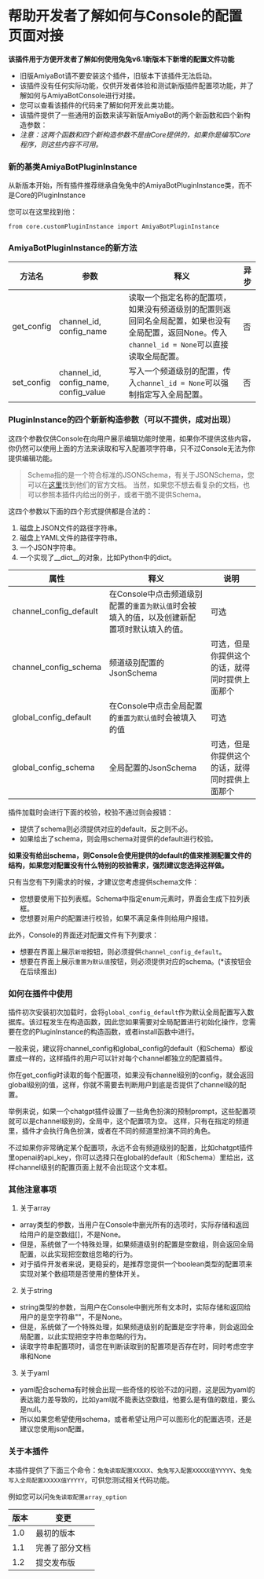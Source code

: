 # 帮助开发者了解如何与Console的配置页面对接

**该插件用于方便开发者了解如何使用兔兔v6.1新版本下新增的配置文件功能**

- 旧版AmiyaBot请不要安装这个插件，旧版本下该插件无法启动。
- 该插件没有任何实际功能，仅供开发者体验和测试新版插件配置项功能，并了解如何与AmiyaBotConsole进行对接。
- 您可以查看该插件的代码来了解如何开发此类功能。
- 该插件提供了一些通用的函数来读写新版AmiyaBot的两个新函数和四个新构造参数：
- *注意：这两个函数和四个新构造参数不是由Core提供的，如果你是编写Core程序，则这些内容不可用。*

### 新的基类AmiyaBotPluginInstance

从新版本开始，所有插件推荐继承自兔兔中的AmiyaBotPluginInstance类，而不是Core的PluginInstance

您可以在这里找到他：

`from core.customPluginInstance import AmiyaBotPluginInstance`

### AmiyaBotPluginInstance的新方法

| 方法名          | 参数                                     | 释义      | 异步  |
|--------------|----------------------------------------|---------|-----|
| get_config         | channel_id, config_name   | 读取一个指定名称的配置项，如果没有频道级别的配置则返回同名全局配置，如果也没有全局配置，返回None。传入`channel_id = None`可以直接读取全局配置。  | 否  |
| set_config   | channel_id, config_name, config_value       | 写入一个频道级别的配置，传入`channel_id = None`可以强制指定写入全局配置。 | 否   |

### PluginInstance的四个新新构造参数（可以不提供，成对出现）

这四个参数仅供Console在向用户展示编辑功能时使用，如果你不提供这些内容，你仍然可以使用上面的方法来读取和写入配置项字符串，只不过Console无法为你提供编辑功能。

> Schema指的是一个符合标准的JSONSchema，有关于JSONSchema，您可以在[这里](http://json-schema.org/ "这里")找到他们的官方文档。
当然，如果您不想去看复杂的文档，也可以参照本插件内给出的例子，或者干脆不提供Schema。

这四个参数以下面的四个形式提供都是合法的：
1. 磁盘上JSON文件的路径字符串。
2. 磁盘上YAML文件的路径字符串。
3. 一个JSON字符串。
4. 一个实现了__dict__的对象，比如Python中的dict。


| 属性           | 释义                        | 说明      |
|--------------|---------------------------|----------|
| channel_config_default  |  在Console中点击频道级别配置的`重置为默认值`时会被填入的值，以及创建新配置项时默认填入的值。  |  可选  |
| channel_config_schema | 频道级别配置的JsonSchema   |   可选，但是你提供这个的话，就得同时提供上面那个  |
| global_config_default         | 在Console中点击全局配置的`重置为默认值`时会被填入的值 | 可选 |
| global_config_schema  | 全局配置的JsonSchema |  可选，但是你提供这个的话，就得同时提供上面那个  |

插件加载时会进行下面的校验，校验不通过则会报错：
- 提供了schema则必须提供对应的default，反之则不必。
- 如果给出了schema，则会用schema对提供的default进行校验。

**如果没有给出schema，则Console会使用提供的default的值来推测配置文件的结构，如果您对配置没有什么特别的校验需求，强烈建议您选择这样做。**

只有当您有下列需求的时候，才建议您考虑提供schema文件：
- 您想要使用下拉列表框。Schema中指定enum元素时，界面会生成下拉列表框。
- 您想要对用户的配置进行校验，如果不满足条件则给用户报错。

此外，Console的界面还对配置文件有下列要求：
- 想要在界面上展示`新增`按钮，则必须提供`channel_config_default`。
- 想要在界面上展示`重置为默认值`按钮，则必须提供对应的schema。(*该按钮会在后续推出)

### 如何在插件中使用

插件初次安装初次加载时，会将`global_config_default`作为默认全局配置写入数据库。该过程发生在构造函数，因此您如果需要对全局配置进行初始化操作，您需要在您的PluginInstance的构造函数，或者install函数中进行。

一般来说，建议将channel_config和global_config的default（和Schema）都设置成一样的，这样插件的用户可以针对每个channel都独立的配置插件。

你在get_config时读取的每个配置项，如果没有channel级别的config，就会返回global级别的值，这样，你就不需要去判断用户到底是否提供了channel级的配置。

举例来说，如果一个chatgpt插件设置了一些角色扮演的预制prompt，这些配置项就可以是channel级别的，全局中，这个配置项为空。
这样，只有在指定的频道里，插件才会执行角色扮演，或者在不同的频道里扮演不同的角色。

不过如果你非常确定某个配置项，永远不会有频道级别的配置，比如chatgpt插件里openai的api_key，你可以选择只在global的default（和Schema）里给出，这样channel级别的配置页面上就不会出现这个文本框。

### 其他注意事项

1. 关于array
- array类型的参数，当用户在Console中删光所有的选项时，实际存储和返回给用户的是空数组[]，不是None。
- 但是，系统做了一个特殊处理，如果频道级别的配置是空数组，则会返回全局配置，以此实现把空数组忽略的行为。
- 对于插件开发者来说，更稳妥的，是推荐您提供一个boolean类型的配置项来实现对某个数组项是否使用的整体开关。

2. 关于string
- string类型的参数，当用户在Console中删光所有文本时，实际存储和返回给用户的是空字符串""，不是None。
- 但是，系统做了一个特殊处理，如果频道级别的配置是空字符串，则会返回全局配置，以此实现把空字符串忽略的行为。
- 读取字符串配置项时，请您在判断读取到的配置项是否存在时，同时考虑空字串和None

3. 关于yaml
- yaml配合schema有时候会出现一些奇怪的校验不过的问题，这是因为yaml的表达能力差导致的，比如yaml就不能表达空数组，他要么是有值的数组，要么是null。
- 所以如果您希望使用schema，或者希望让用户可以图形化的配置选项，还是建议您使用json配置。


### 关于本插件

本插件提供了下面三个命令：`兔兔读取配置XXXXX`、`兔兔写入配置XXXXX值YYYYY`、`兔兔写入全局配置XXXXX值YYYYY`，可供您测试相关代码功能。

例如您可以问`兔兔读取配置array_option`

|  版本   | 变更  |
|  ----  | ----  |
| 1.0  | 最初的版本 |
| 1.1  | 完善了部分文档 |
| 1.2  | 提交发布版 |